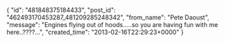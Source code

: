  {
   "id": "481848375184433",
   "post_id": "462493170453287_481209285248342",
   "from_name": "Pete Daoust",
   "message": "Engines flying out of hoods.....so you are having fun with me here..????...",
   "created_time": "2013-02-16T22:29:23+0000"
 }
